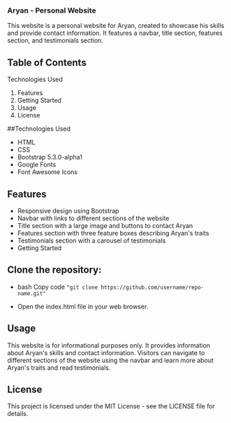 ### Aryan - Personal Website

This website is a personal website for Aryan, created to showcase his skills and provide contact information. It features a navbar, title section, features section, and testimonials section.

## Table of Contents

Technologies Used
1. Features
2. Getting Started
3. Usage
4. License

##Technologies Used
- HTML
- CSS
- Bootstrap 5.3.0-alpha1
- Google Fonts
- Font Awesome Icons

## Features
- Responsive design using Bootstrap
- Navbar with links to different sections of the website
- Title section with a large image and buttons to contact Aryan
- Features section with three feature boxes describing Aryan's traits
- Testimonials section with a carousel of testimonials
- Getting Started

## Clone the repository:

- bash
Copy code
`"git clone https://github.com/username/repo-name.git"`

- Open the index.html file in your web browser.

## Usage
This website is for informational purposes only. It provides information about Aryan's skills and contact information. Visitors can navigate to different sections of the website using the navbar and learn more about Aryan's traits and read testimonials.

## License
This project is licensed under the MIT License - see the LICENSE file for details.
